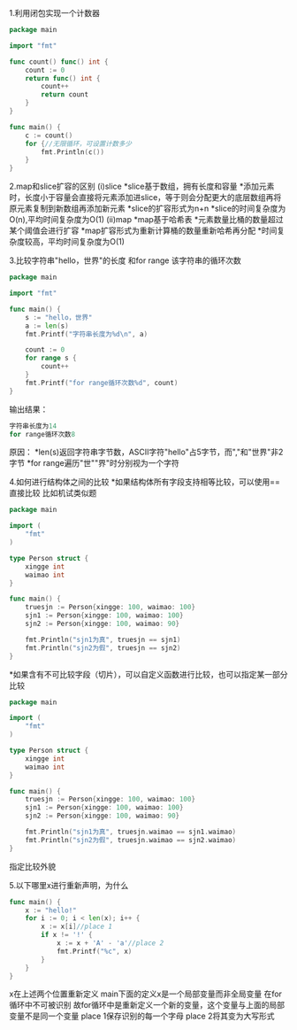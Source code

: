 1.利用闭包实现一个计数器
```go
package main

import "fmt"

func count() func() int {
	count := 0
	return func() int {
		count++
		return count
	}
}

func main() {
	c := count()
	for {//无限循环，可设置计数多少
		fmt.Println(c())
	}
}
```

2.map和slice扩容的区别
(i)slice
*slice基于数组，拥有长度和容量
*添加元素时，长度小于容量会直接将元素添加进slice，等于则会分配更大的底层数组再将原元素复制到新数组再添加新元素
*slice的扩容形式为n+n
*slice的时间复杂度为O(n),平均时间复杂度为O(1)
(ii)map
*map基于哈希表
*元素数量比桶的数量超过某个阈值会进行扩容
*map扩容形式为重新计算桶的数量重新哈希再分配
*时间复杂度较高，平均时间复杂度为O(1)

3.比较字符串"hello，世界"的长度 和for range 该字符串的循环次数
```go
package main

import "fmt"

func main() {
	s := "hello，世界"
	a := len(s)
	fmt.Printf("字符串长度为%d\n", a)

	count := 0
	for range s {
		count++
	}
	fmt.Printf("for range循环次数%d", count)
}
```
输出结果：
```go
字符串长度为14
for range循环次数8
```
原因：
*len(s)返回字符串字节数，ASCⅡ字符"hello"占5字节，而","和"世界"非2字节
*for range遍历"世""界"时分别视为一个字符

4.如何进行结构体之间的比较
*如果结构体所有字段支持相等比较，可以使用==直接比较
比如机试类似题
```go
package main

import (
	"fmt"
)

type Person struct {
	xingge int
	waimao int
}

func main() {
	truesjn := Person{xingge: 100, waimao: 100}
	sjn1 := Person{xingge: 100, waimao: 100}
	sjn2 := Person{xingge: 100, waimao: 90}

	fmt.Println("sjn1为真", truesjn == sjn1)
	fmt.Println("sjn2为假", truesjn == sjn2)
}
```
*如果含有不可比较字段（切片），可以自定义函数进行比较，也可以指定某一部分比较
```go
package main

import (
	"fmt"
)

type Person struct {
	xingge int
	waimao int
}

func main() {
	truesjn := Person{xingge: 100, waimao: 100}
	sjn1 := Person{xingge: 100, waimao: 100}
	sjn2 := Person{xingge: 100, waimao: 90}

	fmt.Println("sjn1为真", truesjn.waimao == sjn1.waimao)
	fmt.Println("sjn2为假", truesjn.waimao == sjn2.waimao)
}
```
指定比较外貌

5.以下哪里x进行重新声明，为什么
```go
func main() {
    x := "hello!"
    for i := 0; i < len(x); i++ {
        x := x[i]//place 1
        if x != '!' {
            x := x + 'A' - 'a'//place 2
            fmt.Printf("%c", x) 
        }
    }
}
```
x在上述两个位置重新定义
main下面的定义x是一个局部变量而非全局变量
在for循环中不可被识别
故for循环中是重新定义一个新的变量，这个变量与上面的局部变量不是同一个变量
place 1保存识别的每一个字母
place 2将其变为大写形式